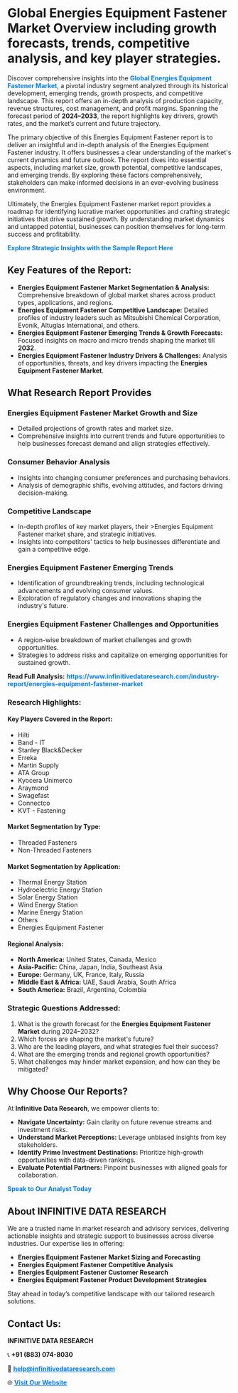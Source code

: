 <h1>Global Energies Equipment Fastener Market Overview including growth forecasts, trends, competitive analysis, and key player strategies.</h1>
<p>
Discover comprehensive insights into the 
<a href="https://www.infinitivedataresearch.com/industry-report/energies-equipment-fastener-market" rel="dofollow" style="color: #007BFF; text-decoration: none;"><strong>Global Energies Equipment Fastener Market</strong></a>, a pivotal industry segment analyzed through its historical development, emerging trends, growth prospects, and competitive landscape. This report offers an in-depth analysis of production capacity, revenue structures, cost management, and profit margins. Spanning the forecast period of <strong>2024–2033</strong>, the report highlights key drivers, growth rates, and the market’s current and future trajectory.
</p>
<p>
The primary objective of this Energies Equipment Fastener report is to deliver an insightful and in-depth analysis of the Energies Equipment Fastener industry. It offers businesses a clear understanding of the market's current dynamics and future outlook. The report dives into essential aspects, including market size, growth potential, competitive landscapes, and emerging trends. By exploring these factors comprehensively, stakeholders can make informed decisions in an ever-evolving business environment.
</p>
<p>
Ultimately, the Energies Equipment Fastener market report provides a roadmap for identifying lucrative market opportunities and crafting strategic initiatives that drive sustained growth. By understanding market dynamics and untapped potential, businesses can position themselves for long-term success and profitability.
</p>
<p>
<a href="https://www.infinitivedataresearch.com/request-sample/reportId=110752" style="color: #007BFF; text-decoration: none;"><strong>Explore Strategic Insights with the Sample Report Here</strong></a>
</p>

<h2>Key Features of the Report:</h2>
<ul>
<li><strong>Energies Equipment Fastener Market Segmentation & Analysis:</strong> Comprehensive breakdown of global market shares across product types, applications, and regions.</li>
<li><strong>Energies Equipment Fastener Competitive Landscape:</strong> Detailed profiles of industry leaders such as Mitsubishi Chemical Corporation, Evonik, Altuglas International, and others.</li>
<li><strong>Energies Equipment Fastener Emerging Trends & Growth Forecasts:</strong> Focused insights on macro and micro trends shaping the market till <strong>2032</strong>.</li>
<li><strong>Energies Equipment Fastener Industry Drivers & Challenges:</strong> Analysis of opportunities, threats, and key drivers impacting the <strong>Energies Equipment Fastener Market</strong>.</li>
</ul>

<h2>What Research Report Provides</h2>
<h3>Energies Equipment Fastener Market Growth and Size</h3>
<ul>
<li>Detailed projections of growth rates and market size.</li>
<li>Comprehensive insights into current trends and future opportunities to help businesses forecast demand and align strategies effectively.</li>
</ul>

<h3>Consumer Behavior Analysis</h3>
<ul>
<li>Insights into changing consumer preferences and purchasing behaviors.</li>
<li>Analysis of demographic shifts, evolving attitudes, and factors driving decision-making.</li>
</ul>

<h3>Competitive Landscape</h3>
<ul>
<li>In-depth profiles of key market players, their >Energies Equipment Fastener market share, and strategic initiatives.</li>
<li>Insights into competitors' tactics to help businesses differentiate and gain a competitive edge.</li>
</ul>

<h3>Energies Equipment Fastener Emerging Trends</h3>
<ul>
<li>Identification of groundbreaking trends, including technological advancements and evolving consumer values.</li>
<li>Exploration of regulatory changes and innovations shaping the industry's future.</li>
</ul>

<h3>Energies Equipment Fastener Challenges and Opportunities</h3>
<ul>
<li>A region-wise breakdown of market challenges and growth opportunities.</li>
<li>Strategies to address risks and capitalize on emerging opportunities for sustained growth.</li>
</ul>
<p><strong>Read Full Analysis:</strong> <a href="https://www.infinitivedataresearch.com/industry-report/energies-equipment-fastener-market" rel="dofollow" style="color: #007BFF; text-decoration: none;"><strong>https://www.infinitivedataresearch.com/industry-report/energies-equipment-fastener-market</strong></a></p>
<h3>Research Highlights:</h3>
<h4>Key Players Covered in the Report:</h4>
<ul><li>Hilti</li><li>Band - IT</li><li>Stanley Black&amp;Decker</li><li>Erreka</li><li>Martin Supply</li><li>ATA Group</li><li>Kyocera Unimerco</li><li>Araymond</li><li>Swagefast</li><li>Connectco</li><li>KVT - Fastening</li></ul>
<h4>Market Segmentation by Type:</h4>
<ul><li>Threaded Fasteners</li><li>Non-Threaded Fasteners</li></ul>
<h4>Market Segmentation by Application:</h4>
<ul><li>Thermal Energy Station</li><li>Hydroelectric Energy Station</li><li>Solar Energy Station</li><li>Wind Energy Station</li><li>Marine Energy Station</li><li>Others</li><li>Energies Equipment Fastener</li></ul>

<h4>Regional Analysis:</h4>
<ul>
<li><strong>North America:</strong> United States, Canada, Mexico</li>
<li><strong>Asia-Pacific:</strong> China, Japan, India, Southeast Asia</li>
<li><strong>Europe:</strong> Germany, UK, France, Italy, Russia</li>
<li><strong>Middle East & Africa:</strong> UAE, Saudi Arabia, South Africa</li>
<li><strong>South America:</strong> Brazil, Argentina, Colombia</li>
</ul>

<h3>Strategic Questions Addressed:</h3>
<ol>
<li>What is the growth forecast for the <strong>Energies Equipment Fastener Market</strong> during 2024–2032?</li>
<li>Which forces are shaping the market's future?</li>
<li>Who are the leading players, and what strategies fuel their success?</li>
<li>What are the emerging trends and regional growth opportunities?</li>
<li>What challenges may hinder market expansion, and how can they be mitigated?</li>
</ol>

<h2>Why Choose Our Reports?</h2>
<p>At <strong>Infinitive Data Research</strong>, we empower clients to:</p>
<ul>
<li><strong>Navigate Uncertainty:</strong> Gain clarity on future revenue streams and investment risks.</li>
<li><strong>Understand Market Perceptions:</strong> Leverage unbiased insights from key stakeholders.</li>
<li><strong>Identify Prime Investment Destinations:</strong> Prioritize high-growth opportunities with data-driven rankings.</li>
<li><strong>Evaluate Potential Partners:</strong> Pinpoint businesses with aligned goals for collaboration.</li>
</ul>
<p><a href="https://www.infinitivedataresearch.com/industry-report/energies-equipment-fastener-market" rel="dofollow" style="color: #007BFF; text-decoration: none;"><strong>Speak to Our Analyst Today</strong></a></p>

<h2>About INFINITIVE DATA RESEARCH</h2>
<p>We are a trusted name in market research and advisory services, delivering actionable insights and strategic support to businesses across diverse industries. Our expertise lies in offering:</p>
<ul>
<li><strong>Energies Equipment Fastener Market Sizing and Forecasting</strong></li>
<li><strong>Energies Equipment Fastener Competitive Analysis</strong></li>
<li><strong>Energies Equipment Fastener Customer Research</strong></li>
<li><strong>Energies Equipment Fastener Product Development Strategies</strong></li>
</ul>
<p>Stay ahead in today’s competitive landscape with our tailored research solutions.</p>

<h2>Contact Us:</h2>
<p><strong>INFINITIVE DATA RESEARCH</strong></p>
<p>📞 <strong>+91 (883) 074-8030</strong></p>
<p>📧 <strong><a href="mailto:help@infinitivedataresearch.com" style="color: #007BFF;">help@infinitivedataresearch.com</a></strong></p>
<p>🌐 <strong><a href="https://www.infinitivedataresearch.com" rel="dofollow" style="color: #007BFF;">Visit Our Website</a></strong></p>